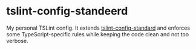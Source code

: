 # tslint-config-standeerd
My personal TSLint config. It extends [tslint-config-standard](https://github.com/blakeembrey/tslint-config-standard) and enforces some TypeScript-specific rules while keeping the code clean and not too verbose.